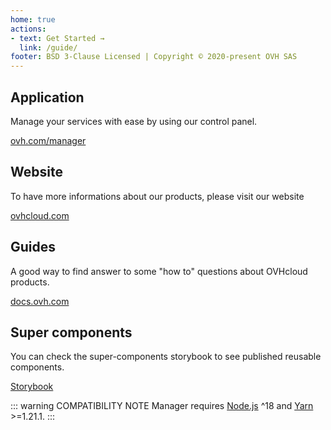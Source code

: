 ```yaml
---
home: true
actions:
- text: Get Started →
  link: /guide/
footer: BSD 3-Clause Licensed | Copyright © 2020-present OVH SAS
---
```

<div class="features">
  <div class="feature">
    <h2>Application</h2>
    <p>Manage your services with ease by using our control panel.</p>
    <a
      href="https://ovh.com/manager/"
      rel="noopener noreferrer"
      target="_blank">
      ovh.com/manager
      <external-link-icon/>
    </a>
  </div>
  <div class="feature">
    <h2>Website</h2>
    <p>To have more informations about our products, please visit our website</p>
    <a
      href="https://ovhcloud.com"
      rel="noopener noreferrer"
      target="_blank">
      ovhcloud.com
      <external-link-icon/>
    </a>
  </div>
  <div class="feature">
    <h2>Guides</h2>
    <p>A good way to find answer to some "how to" questions about OVHcloud products.</p>
    <a
      href="https://docs.ovh.com"
      rel="noopener noreferrer"
      target="_blank">
      docs.ovh.com
      <external-link-icon/>
    </a>
  </div>
  <div class="feature">
    <h2>Super components</h2>
    <p>You can check the super-components storybook to see published reusable components.</p>
      <a
        href="/super-components/"
        rel="noopener noreferrer"
        target="_blank">
        Storybook
      </a>
  </div>
</div>

::: warning COMPATIBILITY NOTE
Manager requires [Node.js](https://nodejs.org) ^18 and [Yarn](https://yarnpkg.com/) >=1.21.1.
:::

